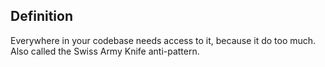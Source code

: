 ## Definition
Everywhere in your codebase needs access to it, because it do too much. Also called the Swiss Army Knife anti-pattern.
